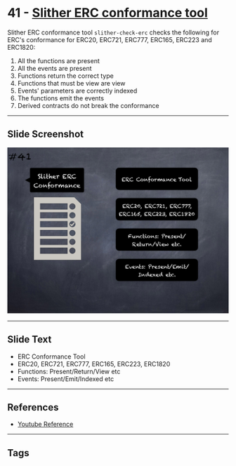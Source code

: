 
# 41 - [Slither ERC conformance tool](./Slither%20ERC%20conformance%20tool.md)

Slither ERC conformance tool `slither-check-erc` checks the following for ERC's conformance for ERC20, ERC721, ERC777, ERC165, ERC223 and ERC1820:

1.  All the functions are present
2.  All the events are present
3.  Functions return the correct type
4.  Functions that must be view are view
5.  Events' parameters are correctly indexed
6.  The functions emit the events
7.  Derived contracts do not break the conformance
___
## Slide Screenshot
![041.png](../../images/6.Audit%20Techniques%20and%20Tools%20101/041.png)
___
## Slide Text
- ERC Conformance Tool
- ERC20, ERC721, ERC777, ERC165, ERC223, ERC1820
- Functions: Present/Return/View etc
- Events: Present/Emit/Indexed etc
___
## References
- [Youtube Reference](https://youtu.be/QmD2bJUe140?list=TLPQMTUxMTIwMjEENm-0giBStQ)
___
## Tags
